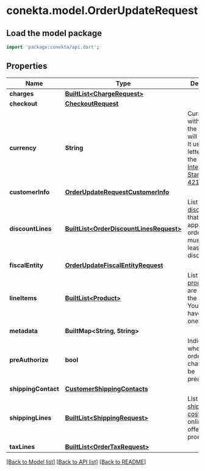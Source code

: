 # conekta.model.OrderUpdateRequest

## Load the model package
```dart
import 'package:conekta/api.dart';
```

## Properties
Name | Type | Description | Notes
------------ | ------------- | ------------- | -------------
**charges** | [**BuiltList&lt;ChargeRequest&gt;**](ChargeRequest.md) |  | [optional] 
**checkout** | [**CheckoutRequest**](CheckoutRequest.md) |  | [optional] 
**currency** | **String** | Currency with which the payment will be made. It uses the 3-letter code of the [International Standard ISO 4217.](https://es.wikipedia.org/wiki/ISO_4217) | [optional] 
**customerInfo** | [**OrderUpdateRequestCustomerInfo**](OrderUpdateRequestCustomerInfo.md) |  | [optional] 
**discountLines** | [**BuiltList&lt;OrderDiscountLinesRequest&gt;**](OrderDiscountLinesRequest.md) | List of [discounts](https://developers.conekta.com/v2.1.0/reference/orderscreatediscountline) that are applied to the order. You must have at least one discount. | [optional] 
**fiscalEntity** | [**OrderUpdateFiscalEntityRequest**](OrderUpdateFiscalEntityRequest.md) |  | [optional] 
**lineItems** | [**BuiltList&lt;Product&gt;**](Product.md) | List of [products](https://developers.conekta.com/v2.1.0/reference/orderscreateproduct) that are sold in the order. You must have at least one product. | [optional] 
**metadata** | **BuiltMap&lt;String, String&gt;** |  | [optional] 
**preAuthorize** | **bool** | Indicates whether the order charges must be preauthorized | [optional] [default to false]
**shippingContact** | [**CustomerShippingContacts**](CustomerShippingContacts.md) |  | [optional] 
**shippingLines** | [**BuiltList&lt;ShippingRequest&gt;**](ShippingRequest.md) | List of [shipping costs](https://developers.conekta.com/v2.1.0/reference/orderscreateshipping). If the online store offers digital products. | [optional] 
**taxLines** | [**BuiltList&lt;OrderTaxRequest&gt;**](OrderTaxRequest.md) |  | [optional] 

[[Back to Model list]](../README.md#documentation-for-models) [[Back to API list]](../README.md#documentation-for-api-endpoints) [[Back to README]](../README.md)


